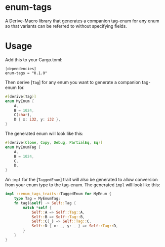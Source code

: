 # enum-tags
A Derive-Macro library that generates a companion tag-enum for any enum so that variants can be referred to without specifying fields. 

# Usage
Add this to your Cargo.toml:
```
[dependencies]
enum-tags = "0.1.0"
```

Then derive [`Tag`] for any enum you want to generate a companion tag-enum for.
```rust
#[derive(Tag)]
enum MyEnum {
	A,
	B = 1024,
	C(char),
	D { x: i32, y: i32 },
}
```

The generated enum will look like this:
```rust
#[derive(Clone, Copy, Debug, PartialEq, Eq)]
enum MyEnumTag {
	A,
	B = 1024,
	C,
	D,
}
```

An `impl` for the [`TaggedEnum`] trait will also be generated to allow conversion from your enum type to the tag-enum.
The generated `impl` will look like this:
```rust
impl ::enum_tags_traits::TaggedEnum for MyEnum {
	type Tag = MyEnumTag;
	fn tag(&self) -> Self::Tag {
		match *self {
			Self::A => Self::Tag::A,
			Self::B => Self::Tag::B,
			Self::C(_) => Self::Tag::C,
			Self::D { x: _, y: _ } => Self::Tag::D,
		}
	}
}
```
